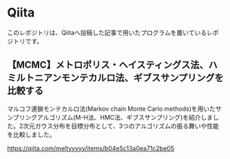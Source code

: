 # Qiita

このレポジトリは、Qiitaへ投稿した記事で用いたプログラムを置いているレポジトリです。

## 【MCMC】メトロポリス・ヘイスティングス法、ハミルトニアンモンテカルロ法、ギブスサンプリングを比較する

マルコフ連鎖モンテカルロ法(Markov chain Monte Carlo methods)を用いたサンプリングアルゴリズム(M-H法、HMC法、ギブスサンプリング)を紹介しました。2次元ガウス分布を目標分布として、3つのアルゴリズムの振る舞いや性能を比較しました。

https://qiita.com/meltyyyyy/items/b04e5c13a0ea71c2be05

